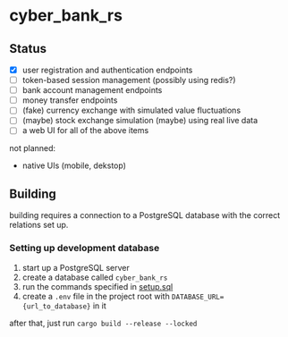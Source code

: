 # cyber_bank_rs

## Status

- [x] user registration and authentication endpoints
- [ ] token-based session management (possibly using redis?)
- [ ] bank account management endpoints
- [ ] money transfer endpoints
- [ ] (fake) currency exchange with simulated value fluctuations
- [ ] (maybe) stock exchange simulation (maybe) using real live data
- [ ] a web UI for all of the above items

not planned:
- native UIs (mobile, dekstop)

## Building
building requires a connection to a PostgreSQL database with the correct relations set up.

### Setting up development database
1. start up a PostgreSQL server
2. create a database called `cyber_bank_rs`
3. run the commands specified in [setup.sql](/migrations/setup.sql)
4. create a `.env` file in the project root with `DATABASE_URL={url_to_database}` in it

after that, just run `cargo build --release --locked`
